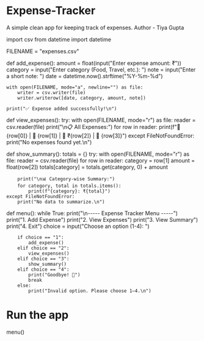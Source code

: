 # Expense-Tracker
A simple clean app for keeping track of expenses.
Author - Tiya Gupta

import csv
from datetime import datetime

FILENAME = "expenses.csv"

def add_expense():
    amount = float(input("Enter expense amount: ₹"))
    category = input("Enter category (Food, Travel, etc.): ")
    note = input("Enter a short note: ")
    date = datetime.now().strftime("%Y-%m-%d")

    with open(FILENAME, mode="a", newline="") as file:
        writer = csv.writer(file)
        writer.writerow([date, category, amount, note])

    print("✅ Expense added successfully!\n")
def view_expenses():
    try:
        with open(FILENAME, mode="r") as file:
            reader = csv.reader(file)
            print("\n📋 All Expenses:")
            for row in reader:
                print(f"📅 {row[0]} | 📂 {row[1]} | 💸 ₹{row[2]} | 📝 {row[3]}")
    except FileNotFoundError:
        print("No expenses found yet.\n")

def show_summary():
    totals = {}
    try:
        with open(FILENAME, mode="r") as file:
            reader = csv.reader(file)
            for row in reader:
                category = row[1]
                amount = float(row[2])
                totals[category] = totals.get(category, 0) + amount

        print("\n📊 Category-wise Summary:")
        for category, total in totals.items():
            print(f"{category}: ₹{total}")
    except FileNotFoundError:
        print("No data to summarize.\n")

def menu():
    while True:
        print("\n----- Expense Tracker Menu -----")
        print("1. Add Expense")
        print("2. View Expenses")
        print("3. View Summary")
        print("4. Exit")
        choice = input("Choose an option (1-4): ")

        if choice == "1":
            add_expense()
        elif choice == "2":
            view_expenses()
        elif choice == "3":
            show_summary()
        elif choice == "4":
            print("Goodbye! 👋")
            break
        else:
            print("Invalid option. Please choose 1–4.\n")

# Run the app
menu()

